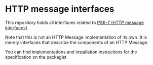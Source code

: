 HTTP message interfaces
==============

This repository holds all interfaces related to [PSR-7 (HTTP message interfaces)][psr-url].

Note that this is not an HTTP Message implementation of its own. It is merely interfaces that describe the components of an HTTP Message.

You can find [implementations][implementation-url] and [installation instructions][package-url] for the specification on the packagist.

[psr-url]: http://www.php-fig.org/psr/psr-7/
[package-url]: https://packagist.org/packages/psr/http-message
[implementation-url]: https://packagist.org/providers/psr/http-message-implementation
